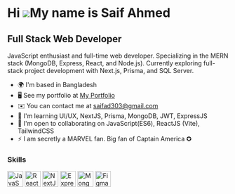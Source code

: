 Hi ![](https://user-images.githubusercontent.com/18350557/176309783-0785949b-9127-417c-8b55-ab5a4333674e.gif)My name is Saif Ahmed
==================================================================================================================================

Full Stack Web Developer
------------------------

JavaScript enthusiast and full-time web developer. Specializing in the MERN stack (MongoDB, Express, React, and Node.js). Currently exploring full-stack project development with Next.js, Prisma, and SQL Server.

* 🌍  I'm based in Bangladesh
* 🖥️  See my portfolio at [My Portfolio](http://portfolio-one-delta-63.vercel.app/)
* ✉️  You can contact me at [saifad303@gmail.com](mailto:saifad303@gmail.com)
* 🧠  I'm learning UI/UX, NextJS, Prisma, MongoDB, JWT, ExpressJS
* 🤝  I'm open to collaborating on JavaScript(ES6), ReactJS (Vite), TailwindCSS
* ⚡  I am secretly a MARVEL fan. Big fan of Captain America ✪

### Skills

<p align="left">
<a href="https://developer.mozilla.org/en-US/docs/Web/JavaScript" target="_blank" rel="noreferrer"><img src="https://raw.githubusercontent.com/danielcranney/readme-generator/main/public/icons/skills/javascript-colored.svg" width="36" height="36" alt="JavaScript" /></a>
<a href="https://reactjs.org/" target="_blank" rel="noreferrer"><img src="https://raw.githubusercontent.com/danielcranney/readme-generator/main/public/icons/skills/react-colored.svg" width="36" height="36" alt="React" /></a>
<a href="https://nextjs.org/docs" target="_blank" rel="noreferrer"><img src="https://raw.githubusercontent.com/danielcranney/readme-generator/main/public/icons/skills/nextjs-colored.svg" width="36" height="36" alt="NextJs" /></a>
<a href="https://expressjs.com/" target="_blank" rel="noreferrer"><img src="https://raw.githubusercontent.com/danielcranney/readme-generator/main/public/icons/skills/express-colored.svg" width="36" height="36" alt="Express" /></a>
<a href="https://www.mongodb.com/" target="_blank" rel="noreferrer"><img src="https://raw.githubusercontent.com/danielcranney/readme-generator/main/public/icons/skills/mongodb-colored.svg" width="36" height="36" alt="MongoDB" /></a>
<a href="https://www.figma.com/" target="_blank" rel="noreferrer"><img src="https://raw.githubusercontent.com/danielcranney/readme-generator/main/public/icons/skills/figma-colored.svg" width="36" height="36" alt="Figma" /></a>
</p>
